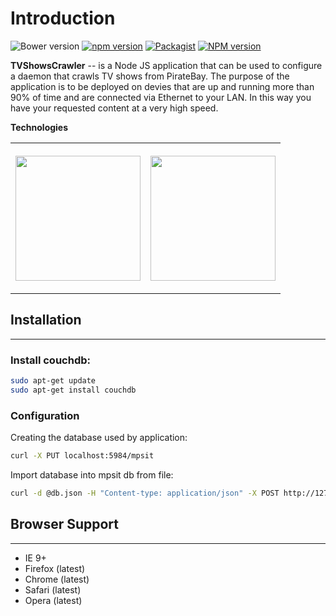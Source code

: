 Introduction
============

![Bower version](https://img.shields.io/bower/v/adminlte.svg)
[![npm version](https://img.shields.io/npm/v/admin-lte.svg)](https://www.npmjs.com/package/admin-lte)
[![Packagist](https://img.shields.io/packagist/v/almasaeed2010/adminlte.svg)](https://packagist.org/packages/almasaeed2010/adminlte)
[![NPM version](https://badge.fury.io/js/thepiratebay.svg)](http://badge.fury.io/js/thepiratebay)

**TVShowsCrawler** -- is a Node JS application that can be used to configure a daemon that crawls TV shows from PirateBay. The purpose of the application is to be deployed on devies that are up and running more than 90% of time and are connected via Ethernet to your LAN. In this way you have your requested content at a very high speed. 

**Technologies**

<table>
  <tr>
    <th><p align="right">
  <img src="https://upload.wikimedia.org/wikipedia/commons/1/16/The_Pirate_Bay_logo.svg" width="200px"/>
</p></th>
    <th><p align="left">
  <img src="https://dab1nmslvvntp.cloudfront.net/wp-content/uploads/2016/08/1470860091couch.png" width="200px"/>
</p></th>
  </tr>
</table>


## Installation
------------

### Install couchdb:

```bash
sudo apt-get update
sudo apt-get install couchdb
```

### Configuration

Creating the database used by application:
```bash
curl -X PUT localhost:5984/mpsit
```
Import database into mpsit db from file:

```bash
curl -d @db.json -H "Content-type: application/json" -X POST http://127.0.0.1:5984/mpsit/_bulk_docs
```





## Browser Support
---------------
- IE 9+
- Firefox (latest)
- Chrome (latest)
- Safari (latest)
- Opera (latest)